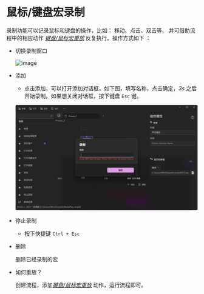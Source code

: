 # 鼠标/键盘宏录制


录制功能可以记录鼠标和键盘的操作，比如： 移动、点击、双击等、 并可借助流程中的相应动作 [*键盘/鼠标宏重放*](./actions/media/PlayRecord.md) 反复执行。操作方式如下 ：


* 切换录制窗口
  
    ![image](./introduction/workflow/images/02.png ':size=90%')


* 添加 
    
    * 点击添加，可以打开添加对话框，如下图，填写名称，点击确定，*3s* 之后开始录制。如果想关闭对话框，按下键盘 `Esc` 键。

    ![image](./images/03.png ':size=90%')

* 停止录制
    * 按下快捷键 `Ctrl + Esc`

* 删除 

    删除已经录制的宏

* 如何重放？

    创建流程，添加[*键盘/鼠标宏重放*](./actions/media/PlayRecord.md) 动作，运行流程即可。